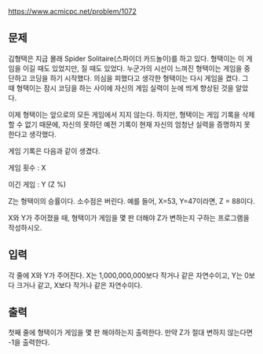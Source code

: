 https://www.acmicpc.net/problem/1072

## 문제
김형택은 지금 몰래 Spider Solitaire(스파이더 카드놀이)를 하고 있다. 형택이는 이 게임을 이길 때도 있었지만, 질 때도 있었다. 누군가의 시선이 느껴진 형택이는 게임을 중단하고 코딩을 하기 시작했다. 의심을 피했다고 생각한 형택이는 다시 게임을 켰다. 그 때 형택이는 잠시 코딩을 하는 사이에 자신의 게임 실력이 눈에 띄게 향상된 것을 알았다.

이제 형택이는 앞으로의 모든 게임에서 지지 않는다. 하지만, 형택이는 게임 기록을 삭제 할 수 없기 때문에, 자신의 못하던 예전 기록이 현재 자신의 엄청난 실력을 증명하지 못한다고 생각했다.

게임 기록은 다음과 같이 생겼다.

게임 횟수 : X

이긴 게임 : Y (Z %)

Z는 형택이의 승률이다. 소수점은 버린다. 예를 들어, X=53, Y=47이라면, Z = 88이다.

X와 Y가 주어졌을 때, 형택이가 게임을 몇 판 더해야 Z가 변하는지 구하는 프로그램을 작성하시오.

## 입력
각 줄에 X와 Y가 주어진다. X는 1,000,000,000보다 작거나 같은 자연수이고, Y는 0보다 크거나 같고, X보다 작거나 같은 자연수이다.

## 출력
첫째 줄에 형택이가 게임을 몇 판 해야하는지 출력한다. 만약 Z가 절대 변하지 않는다면 -1을 출력한다.
